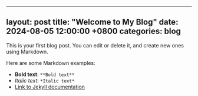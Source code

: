
---
layout: post
title: "Welcome to My Blog"
date: 2024-08-05 12:00:00 +0800
categories: blog
---

This is your first blog post. You can edit or delete it, and create new ones using Markdown.

Here are some Markdown examples:

- **Bold text**: `**Bold text**`
- *Italic text*: `*Italic text*`
- [Link to Jekyll documentation](https://jekyllrb.com/)
